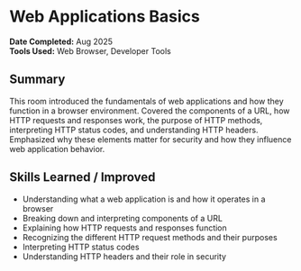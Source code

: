 # Web Applications Basics

**Date Completed:** Aug 2025  
**Tools Used:** Web Browser, Developer Tools

## Summary
This room introduced the fundamentals of web applications and how they function in a browser environment. Covered the components of a URL, how HTTP requests and responses work, the purpose of HTTP methods, interpreting HTTP status codes, and understanding HTTP headers. Emphasized why these elements matter for security and how they influence web application behavior.

## Skills Learned / Improved
- Understanding what a web application is and how it operates in a browser
- Breaking down and interpreting components of a URL
- Explaining how HTTP requests and responses function
- Recognizing the different HTTP request methods and their purposes
- Interpreting HTTP status codes
- Understanding HTTP headers and their role in security
